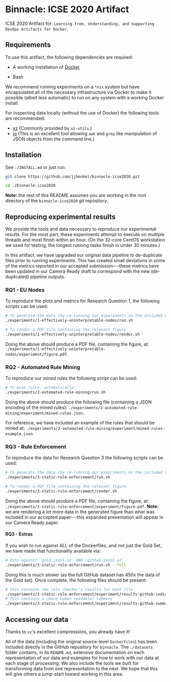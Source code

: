 # Binnacle: ICSE 2020 Artifact

ICSE 2020 Artifact for: `Learning from, Understanding, and Supporting DevOps Artifacts for Docker`.

## Requirements

To use this artifact, the following dependencies are required:

- A working installation of [Docker](https://docs.docker.com/get-docker/)

- Bash

We recommend running experiments on a `*nix` system but have encapsulated all of the necessary
infrastructure via Docker to make it possible (albeit less automatic) to run on any system with
a working Docker install.

For inspecting data locally (without the use of Docker) the following tools are recommended:

- [xz](https://tukaani.org/xz/) (Commonly provided by `xz-utils`.)
- [jq](https://github.com/stedolan/jq) (This is an excellent tool allowing `awk` and `grep` like manipulation of JSON objects from the command line.)

## Installation

See `./INSTALL.md` or just run:

```bash
git clone https://github.com/jjhenkel/binnacle-icse2020.git

cd ./binnacle-icse2020
```

**Note:** the rest of this README assumes you are working in the root directory of the `binnacle-icse2020` git repository.

## Reproducing experimental results 

We provide the tools and data necessary to reproduce our experimental results. For the most part, these experiments attempt to execute on multiple threads and most finish within an hour. (On the 32-core CentOS workstation we used for testing, the longest running tasks finish in under 30 minutes.)

In this artifact, we have upgraded our original data pipeline to de-duplicate files prior to running experiments. This has created small deviations in some of the metrics reported in our accepted submission---these metrics have been updated in our Camera Ready draft to correspond with the new (de-duplicated) pipeline outputs.

### RQ1 - EU Nodes

To reproduce the plots and metrics for Research Question 1, the following scripts can be used:

```bash
# To generate the data (by re-running our experiments on the included datasets)
./experiments/1-effectively-uninterpretable-nodes/run.sh

# To render a PDF file containing the relevant figure
./experiments/1-effectively-uninterpretable-nodes/render.sh
```

Doing the above should produce a PDF file, containing the figure, at: `./experiments/1-effectively-uninterpretable-nodes/experiment/figure.pdf`.

### RQ2 - Automated Rule Mining

To reproduce our mined rules the following script can be used:

```bash
# To mine rules, automatically
./experiments/2-automated-rule-mining/run.sh
```

Doing the above should produce the following file (containing a JSON encoding of the mined rules): `./experiments/2-automated-rule-mining/experiment/mined-rules.json`.

For reference, we have included an example of the rules that should be mined at: `./experiments/2-automated-rule-mining/experiment/mined-rules-example.json`.

### RQ3 - Rule Enforcement

To reproduce the data for Research Question 3 the following scripts can be used:

```bash
# To generate the data (by re-running our experiments on the included datasets)
./experiments/3-static-rule-enforcement/run.sh

# To render a PDF file containing the relevant figure
./experiments/3-static-rule-enforcement/render.sh
```

Doing the above should produce a PDF file, containing the figure, at: `./experiments/3-static-rule-enforcement/experiment/figure.pdf`. **Note:** we are rendering a lot more data in the generated figure than what was included in our accepted paper---this expanded presentation will appear in our Camera Ready paper.

#### RQ3 - Extras

If you wish to run against ALL of the Dockerfiles, and not just the Gold Set, we have made that functionality available via: 

```bash
# Runs against `gold.jsonl.xz` AND `github.jsonl.xz`
./experiments/3-static-rule-enforcement/run.sh --full
```
Doing this is much slower (as the full GitHub dataset has 450x the data of the Gold set). Once complete, the following files should be present:

```bash
# This contains the rule checker's results for each file
./experiments/3-static-rule-enforcement/experiment/results-github-individual.txt
# This contains a (more human readable) summary
./experiments/3-static-rule-enforcement/experiment/results-github-summary.txt
```

## Accessing our data

Thanks to `xz`'s excellent compressions, you already have it!

All of the data (including the original source-level `Dockerfiles`) has been included directly in the GitHub repository for `binnacle`. The `./datasets` folder contains, in its `README.md`, extensive documentation on each representation of our data and examples for how to work with our data at each stage of processing. We also include the tools we built for transforming data from one representation to the next. We hope that this will give others a jump-start toward working in this area.
